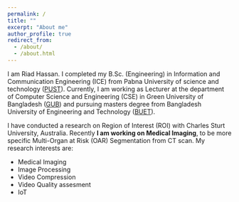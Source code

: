 ```yaml
---
permalink: /
title: ""
excerpt: "About me"
author_profile: true
redirect_from: 
  - /about/
  - /about.html
---
```

I am Riad Hassan. I completed my B.Sc. (Engineering) in Information and Communication Engineering (ICE) from Pabna University of science and technology ([PUST](https://pust.ac.bd/)). Currently, I am working as Lecturer at the department of Computer Science and Engineering (CSE) in Green University of Bangladesh ([GUB](https://green.edu.bd/)) and pursuing masters degree from Bangladesh University of Engineering and Technology ([BUET](https://www.buet.ac.bd/)).

I have conducted a research on Region of Interest (ROI) with Charles Sturt University, Australia. Recently **I am working on Medical Imaging**, to be more specific Multi-Organ at Risk (OAR) Segmentation from CT scan. My research interests are:

* Medical Imaging
* Image Processing
* Video Compression
* Video Quality assesment
* IoT
